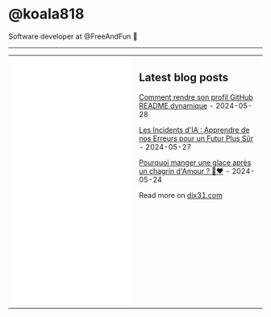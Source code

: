 # @koala818

Software developer at @FreeAndFun 👋

---

<table>
<tr>
<td valign="top" width="50%">
<img src="github-metrics.svg" alt="Metric" />
</td>
<td valign="top" width="50%">

## Latest blog posts


<!-- blog start -->
[Comment rendre son profil GitHub README dynamique](https://dix31.com/blog/comment-rendre-son-profil-github-readme-dynamique) - 2024-05-28

[Les Incidents d'IA : Apprendre de nos Erreurs pour un Futur Plus Sûr](https://dix31.com/blog/les-incidents-d-ia-apprendre-de-nos-erreurs-pour-un-futur-plus-sur) - 2024-05-27

[Pourquoi manger une glace après un chagrin d'Amour ? 🍦❤️](https://dix31.com/blog/pourquoi-manger-une-glace-apres-un-chagrin-d-amour) - 2024-05-24
<!-- blog end -->

Read more on [dix31.com](https://dix31.com/blog)

</td>
</tr>
</table>

